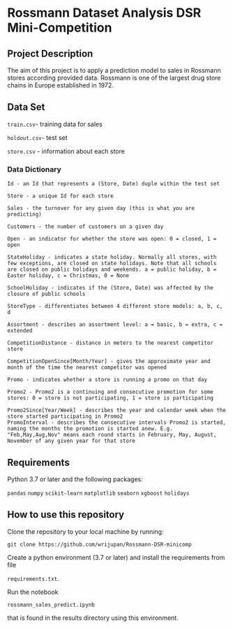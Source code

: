 # Rossmann Dataset Analysis DSR Mini-Competition

## Project Description

The aim of this project is to apply a prediction model to sales in Rossmann stores according provided data. Rossmann is one of the largest drug store chains in Europe established in 1972. 

## Data Set

`train.csv`- training data for sales

`holdout.csv`- test set

`store.csv` - information about each store

### Data Dictionary
```
Id - an Id that represents a (Store, Date) duple within the test set

Store - a unique Id for each store

Sales - the turnover for any given day (this is what you are predicting)

Customers - the number of customers on a given day

Open - an indicator for whether the store was open: 0 = closed, 1 = open

StateHoliday - indicates a state holiday. Normally all stores, with few exceptions, are closed on state holidays. Note that all schools are closed on public holidays and weekends. a = public holiday, b = Easter holiday, c = Christmas, 0 = None

SchoolHoliday - indicates if the (Store, Date) was affected by the closure of public schools

StoreType - differentiates between 4 different store models: a, b, c, d

Assortment - describes an assortment level: a = basic, b = extra, c = extended

CompetitionDistance - distance in meters to the nearest competitor store

CompetitionOpenSince[Month/Year] - gives the approximate year and month of the time the nearest competitor was opened

Promo - indicates whether a store is running a promo on that day

Promo2 - Promo2 is a continuing and consecutive promotion for some stores: 0 = store is not participating, 1 = store is participating

Promo2Since[Year/Week] - describes the year and calendar week when the store started participating in Promo2
PromoInterval - describes the consecutive intervals Promo2 is started, naming the months the promotion is started anew. E.g. "Feb,May,Aug,Nov" means each round starts in February, May, August, November of any given year for that store

```

## Requirements
Python 3.7 or later and the following packages: 

`pandas`
`numpy`
`scikit-learn`
`matplotlib`
`seaborn`
`xgboost`
`holidays`

## How to use this repository
Clone the repository to your local machine by running:

`git clone https://github.com/wrijupan/Rossmann-DSR-minicomp`

Create a python environment (3.7 or later) and install the requirements from file

`requirements.txt`. 

Run the notebook 

`rossmann_sales_predict.ipynb` 

that is found in the results directory using this environment.